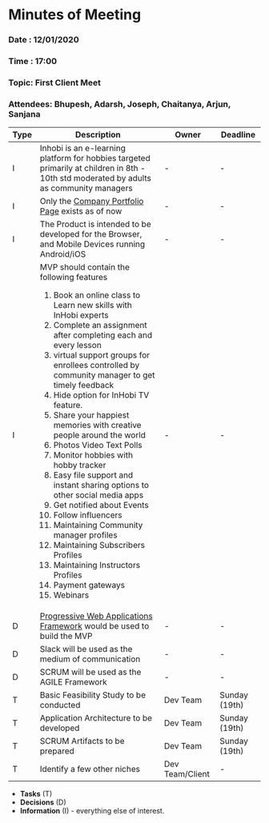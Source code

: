 # Minutes of Meeting
 
### Date : 12/01/2020
### Time : 17:00
### Topic: First Client Meet
### Attendees: Bhupesh, Adarsh, Joseph, Chaitanya, Arjun, Sanjana

Type | Description | Owner | Deadline
---- | ----------- | ----- | --------
I    | Inhobi is an e-learning platform for hobbies targeted primarily at children in 8th - 10th std moderated by adults as community managers| - | -
I    | Only the [Company Portfolio Page](inhobi.com) exists as of now| - | -
I    | The Product is intended to be developed for the Browser, and Mobile Devices running Android/iOS | - | -
I    | MVP should contain the following features <ol><li>Book an online class to Learn new skills with InHobi experts</li><li>Complete an assignment after completing each and every lesson</li><li> virtual support groups for enrollees controlled by community manager to get timely feedback</li><li>Hide option for InHobi TV feature.</li><li>Share your happiest memories with creative people around the world<li>Photos Video Text Polls</li><li>Monitor hobbies with hobby tracker</li><li>Easy file support and instant sharing options to other social media apps</li><li>Get notified about Events</li><li>Follow influencers</li><li>Maintaining Community manager profiles</li><li>Maintaining Subscribers Profiles</li><li>Maintaining Instructors Profiles</li><li>Payment gateways</li><li>Webinars</li></ol>| - | -
D    | [Progressive Web Applications Framework](https://developers.google.com/web/progressive-web-apps) would be used to build the MVP | - | -
D    | Slack will be used as the medium of communication | - | -
D    | SCRUM will be used as the AGILE Framework | - | -
T    | Basic Feasibility Study to be conducted| Dev Team | Sunday (19th)
T    | Application Architecture to be developed| Dev Team | Sunday (19th)
T    | SCRUM Artifacts to be prepared | Dev Team | Sunday (19th)
T    | Identify a few other niches | Dev Team/Client | -

* **Tasks** (T)
* **Decisions** (D)
* **Information** (I) - everything else of interest.
